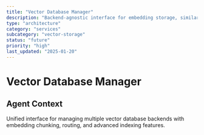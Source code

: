 ```yaml
---
title: "Vector Database Manager"
description: "Backend-agnostic interface for embedding storage, similarity search, and memory chunking"
type: "architecture"
category: "services"
subcategory: "vector-storage"
status: "future"
priority: "high"
last_updated: "2025-01-20"
---
```


# Vector Database Manager

## Agent Context
Unified interface for managing multiple vector database backends with embedding chunking, routing, and advanced indexing features.
